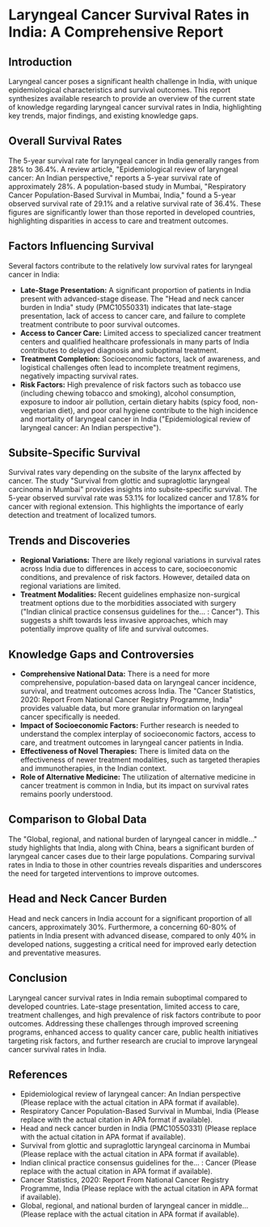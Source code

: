 # Laryngeal Cancer Survival Rates in India: A Comprehensive Report

## Introduction

Laryngeal cancer poses a significant health challenge in India, with unique epidemiological characteristics and survival outcomes. This report synthesizes available research to provide an overview of the current state of knowledge regarding laryngeal cancer survival rates in India, highlighting key trends, major findings, and existing knowledge gaps.

## Overall Survival Rates

The 5-year survival rate for laryngeal cancer in India generally ranges from 28% to 36.4%. A review article, "Epidemiological review of laryngeal cancer: An Indian perspective," reports a 5-year survival rate of approximately 28%. A population-based study in Mumbai, "Respiratory Cancer Population-Based Survival in Mumbai, India," found a 5-year observed survival rate of 29.1% and a relative survival rate of 36.4%. These figures are significantly lower than those reported in developed countries, highlighting disparities in access to care and treatment outcomes.

## Factors Influencing Survival

Several factors contribute to the relatively low survival rates for laryngeal cancer in India:

*   **Late-Stage Presentation:** A significant proportion of patients in India present with advanced-stage disease. The "Head and neck cancer burden in India" study (PMC10550331) indicates that late-stage presentation, lack of access to cancer care, and failure to complete treatment contribute to poor survival outcomes.
*   **Access to Cancer Care:** Limited access to specialized cancer treatment centers and qualified healthcare professionals in many parts of India contributes to delayed diagnosis and suboptimal treatment.
*   **Treatment Completion:** Socioeconomic factors, lack of awareness, and logistical challenges often lead to incomplete treatment regimens, negatively impacting survival rates.
*   **Risk Factors:** High prevalence of risk factors such as tobacco use (including chewing tobacco and smoking), alcohol consumption, exposure to indoor air pollution, certain dietary habits (spicy food, non-vegetarian diet), and poor oral hygiene contribute to the high incidence and mortality of laryngeal cancer in India ("Epidemiological review of laryngeal cancer: An Indian perspective").

## Subsite-Specific Survival

Survival rates vary depending on the subsite of the larynx affected by cancer. The study "Survival from glottic and supraglottic laryngeal carcinoma in Mumbai" provides insights into subsite-specific survival. The 5-year observed survival rate was 53.1% for localized cancer and 17.8% for cancer with regional extension. This highlights the importance of early detection and treatment of localized tumors.

## Trends and Discoveries

*   **Regional Variations:** There are likely regional variations in survival rates across India due to differences in access to care, socioeconomic conditions, and prevalence of risk factors. However, detailed data on regional variations are limited.
*   **Treatment Modalities:** Recent guidelines emphasize non-surgical treatment options due to the morbidities associated with surgery ("Indian clinical practice consensus guidelines for the... : Cancer"). This suggests a shift towards less invasive approaches, which may potentially improve quality of life and survival outcomes.

## Knowledge Gaps and Controversies

*   **Comprehensive National Data:** There is a need for more comprehensive, population-based data on laryngeal cancer incidence, survival, and treatment outcomes across India. The "Cancer Statistics, 2020: Report From National Cancer Registry Programme, India" provides valuable data, but more granular information on laryngeal cancer specifically is needed.
*   **Impact of Socioeconomic Factors:** Further research is needed to understand the complex interplay of socioeconomic factors, access to care, and treatment outcomes in laryngeal cancer patients in India.
*   **Effectiveness of Novel Therapies:** There is limited data on the effectiveness of newer treatment modalities, such as targeted therapies and immunotherapies, in the Indian context.
*   **Role of Alternative Medicine:** The utilization of alternative medicine in cancer treatment is common in India, but its impact on survival rates remains poorly understood.

## Comparison to Global Data

The "Global, regional, and national burden of laryngeal cancer in middle..." study highlights that India, along with China, bears a significant burden of laryngeal cancer cases due to their large populations. Comparing survival rates in India to those in other countries reveals disparities and underscores the need for targeted interventions to improve outcomes.

## Head and Neck Cancer Burden

Head and neck cancers in India account for a significant proportion of all cancers, approximately 30%. Furthermore, a concerning 60-80% of patients in India present with advanced disease, compared to only 40% in developed nations, suggesting a critical need for improved early detection and preventative measures.

## Conclusion

Laryngeal cancer survival rates in India remain suboptimal compared to developed countries. Late-stage presentation, limited access to care, treatment challenges, and high prevalence of risk factors contribute to poor outcomes. Addressing these challenges through improved screening programs, enhanced access to quality cancer care, public health initiatives targeting risk factors, and further research are crucial to improve laryngeal cancer survival rates in India.

## References

*   Epidemiological review of laryngeal cancer: An Indian perspective (Please replace with the actual citation in APA format if available).
*   Respiratory Cancer Population-Based Survival in Mumbai, India (Please replace with the actual citation in APA format if available).
*   Head and neck cancer burden in India (PMC10550331) (Please replace with the actual citation in APA format if available).
*   Survival from glottic and supraglottic laryngeal carcinoma in Mumbai (Please replace with the actual citation in APA format if available).
*   Indian clinical practice consensus guidelines for the... : Cancer (Please replace with the actual citation in APA format if available).
*   Cancer Statistics, 2020: Report From National Cancer Registry Programme, India (Please replace with the actual citation in APA format if available).
*   Global, regional, and national burden of laryngeal cancer in middle... (Please replace with the actual citation in APA format if available).